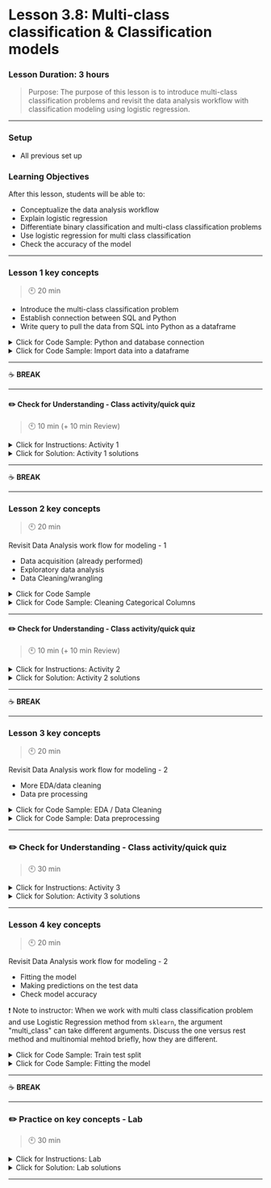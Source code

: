# Lesson 3.8: Multi-class classification & Classification models

### Lesson Duration: 3 hours

> Purpose: The purpose of this lesson is to introduce multi-class classification problems and revisit the data analysis workflow with classification modeling using logistic regression.

---

### Setup

- All previous set up

### Learning Objectives

After this lesson, students will be able to:

- Conceptualize the data analysis workflow
- Explain logistic regression
- Differentiate binary classification and multi-class classification problems
- Use logistic regression for multi class classification
- Check the accuracy of the model

---

### Lesson 1 key concepts

> :clock10: 20 min

- Introduce the multi-class classification problem
- Establish connection between SQL and Python
- Write query to pull the data from SQL into Python as a dataframe

<details>
  <summary> Click for Code Sample: Python and database connection </summary>

```python
import pymysql
from sqlalchemy import create_engine
import pandas as pd
import getpass  # To get the password without showing the input
password = getpass.getpass()
```

</details>

<details>
  <summary> Click for Code Sample: Import data into a dataframe </summary>

```python
connection_string = 'mysql+pymysql://root:' + password + '@localhost/bank'
engine = create_engine(connection_string)
query = '''select t.type, t.operation, t.amount as t_amount, t.balance, t.k_symbol, l.amount as l_amount, l.duration, l.payments, l.status
from trans t
left join loan l
on t.account_id = l.account_id;'''

data = pd.read_sql_query(query, engine)
data.head()
```

</details>

---

:coffee: **BREAK**

---

#### :pencil2: Check for Understanding - Class activity/quick quiz

> :clock10: 10 min (+ 10 min Review)

<details>
  <summary> Click for Instructions: Activity 1 </summary>

- Link to [activity 1](https://github.com/ironhack-edu/data_3.08_activities/blob/master/3.08_activity_1.md).

</details>

<details>
  <summary> Click for Solution: Activity 1 solutions </summary>

- Link to [activity 1 solution](https://gist.github.com/ironhack-edu/253270833e1716fca5d7273469ea757d).

</details>

---

:coffee: **BREAK**

---

### Lesson 2 key concepts

> :clock10: 20 min

Revisit Data Analysis work flow for modeling - 1

- Data acquisition (already performed)
- Exploratory data analysis
- Data Cleaning/wrangling

<details>
  <summary> Click for Code Sample </summary>

```python
data['status'].value_counts()

data.shape

data.dtypes

data.isna().sum()
data = data[data['duration'].isna() == False]

data.describe()

data['duration'] = data['duration'].astype('object') # This will be treated as categorical
data.describe()
data.isna().sum()
```

</details>

<details>
  <summary> Click for Code Sample:  Cleaning Categorical Columns</summary>

```python
data['operation'].value_counts()
def cleanOperation(x):
    x = x.lower()
    if 'vyber' in x:
        return "vyber"
    elif 'prevod' in x:
        return "prevod"
    elif 'vklad' in x:
        return 'vklad'
    else:
        return 'unknown'

data['operation'] = list(map(cleanOperation, data['operation']))
```

```python
data['k_symbol'].value_counts()
data['k_symbol'].value_counts().index
def cleankSymbol(x):
    if x in ['', ' ']:
        return 'unknown'
    else:
        return x

data['k_symbol'] = list(map(cleankSymbol, data['k_symbol']))
data = data[~data['k_symbol'].isin(['POJISTINE', 'SANKC. UROK', 'UVER'])]
```

```python
def clean_type(x):
    if 'PRI' in x:
        return 'PRIJEM'
    else:
        return x

data['type'] = list(map(clean_type, data['type']))
```

</details>

---

#### :pencil2: Check for Understanding - Class activity/quick quiz

> :clock10: 10 min (+ 10 min Review)

<details>
  <summary> Click for Instructions: Activity 2 </summary>

- Link to [activity 2](https://github.com/ironhack-edu/data_3.08_activities/blob/master/3.08_activity_2.md).

</details>

<details>
  <summary> Click for Solution: Activity 2 solutions </summary>

- Link to [activity 2 solutions](https://gist.github.com/ironhack-edu/2946a99a19aa1f86c066e7dd1ffec7fc).

</details>

---

:coffee: **BREAK**

---

### Lesson 3 key concepts

> :clock10: 20 min

Revisit Data Analysis work flow for modeling - 2

- More EDA/data cleaning
- Data pre processing

<details>
  <summary> Click for Code Sample: EDA / Data Cleaning </summary>

```python
import matplotlib.pyplot as plt
import seaborn as sns
%matplotlib inline
```

```python
corr_matrix=data.corr(method='pearson')  # default
fig, ax = plt.subplots(figsize=(10, 8))
ax = sns.heatmap(corr_matrix, annot=True)
plt.show()
```

```python
sns.distplot(data['t_amount'])
plt.show()

sns.distplot(data['l_amount'])
plt.show()

sns.distplot(data['balance'])
plt.show()

sns.distplot(data['payments'])
plt.show()
```

</details>

<details>
  <summary> Click for Code Sample: Data preprocessing </summary>

```python
import numpy as np
from sklearn.preprocessing import Normalizer
# from sklearn.preprocessing import StandardScaler

X = data.select_dtypes(include = np.number)

# Normalizing data
transformer = Normalizer().fit(X)
x_normalized = transformer.transform(X)
x = pd.DataFrame(x_normalized)
```

```python
cat = data.select_dtypes(include = np.object)
cat = cat.drop(['status'], axis=1)
categorical = pd.get_dummies(cat, columns=['type', 'operation', 'k_symbol', 'duration'])
```

</details>

---

### :pencil2: Check for Understanding - Class activity/quick quiz

> :clock10: 30 min

<details>
  <summary> Click for Instructions: Activity 3 </summary>

- Link to [activity 3](https://github.com/ironhack-edu/data_3.08_activities/blob/master/3.08_activity_3.md).

</details>

<details>
  <summary>Click for Solution: Activity 3 solutions</summary>

- Link to [activity 3 solution](https://gist.github.com/ironhack-edu/9ca2052231cc1802096e2f0c4eb7e9a9).

</details>

---

### Lesson 4 key concepts

> :clock10: 20 min

Revisit Data Analysis work flow for modeling - 2

- Fitting the model
- Making predictions on the test data
- Check model accuracy

:exclamation: Note to instructor: When we work with multi class classification problem and use Logistic Regression method from `sklearn`, the argument "multi_class" can take different arguments. Discuss the one versus rest method and multinomial mehtod briefly, how they are different.

<details>
  <summary> Click for Code Sample: Train test split </summary>

```python
y = data['status']
X = np.concatenate((x, categorical), axis=1)
```

```python
from sklearn.model_selection import train_test_split
X_train, X_test, y_train, y_test = train_test_split(X, y, test_size=0.4, random_state=100)
```

</details>

<details>
  <summary> Click for Code Sample: Fitting the model </summary>

- Refer to the documentation
  [https://scikit-learn.org/stable/modules/generated/sklearn.linear_model.LogisticRegression.html]

```python
from sklearn.linear_model import LogisticRegression
classification = LogisticRegression(random_state=0, solver='lbfgs',
                  multi_class='multinomial').fit(X_train, y_train)
```

```python
predictions = classification.predict(X_test)
classification.score(X_test, y_test)
```

```python
print(y_test.value_counts())
# As you would notice here, there is a huge imbalance in the data among the different classes. We will talk more about imbalance and how to resolve it later

pd.Series(predictions).value_counts()
# This shows that the disparity in the numbers are amplified by the model
```

```python
from sklearn.metrics import confusion_matrix
confusion_matrix(y_test, predictions)
```

</details>

---

:coffee: **BREAK**

---

### :pencil2: Practice on key concepts - Lab

> :clock10: 30 min

<details>
  <summary> Click for Instructions: Lab </summary>

- Link to the lab: [https://github.com/ironhack-labs/lab-predictions-logistic-regression](https://github.com/ironhack-labs/lab-predictions-logistic-regression)

</details>

<details>
  <summary> Click for Solution: Lab solutions </summary>

- Link to the [lab solution](https://gist.github.com/ironhack-edu/c3e7fba417de11bcf152ba6329acbbb4).

</details>

---
